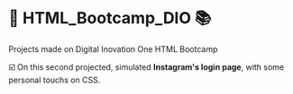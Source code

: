 # 🏁 HTML_Bootcamp_DIO 📚
Projects made on Digital Inovation One HTML Bootcamp

☑️ On this second projected, simulated **Instagram's login page**, with some personal touchs on CSS.
